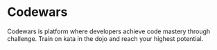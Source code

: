 # Codewars

Codewars is platform where developers achieve code mastery through challenge. 
Train on kata in the dojo and reach your highest potential.
